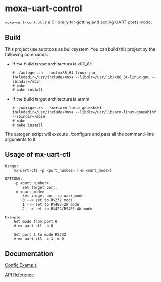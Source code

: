 # moxa-uart-control

`moxa-uart-control` is a C library for getting and setting UART ports mode.

## Build

This project use autotools as buildsystem. You can build this project by the following commands:

* If the build target architecture is x86_64

	```
	# ./autogen.sh --host=x86_64-linux-gnu --includedir=/usr/include/moxa --libdir=/usr/lib/x86_64-linux-gnu --sbindir=/sbin
	# make
	# make install
	```
* If the build target architecture is armhf

	```
	# ./autogen.sh --host=arm-linux-gnueabihf --includedir=/usr/include/moxa --libdir=/usr/lib/arm-linux-gnueabihf --sbindir=/sbin
	# make
	# make install
	```

The autogen script will execute ./configure and pass all the command-line
arguments to it.

## Usage of mx-uart-ctl

```
Usage:
	mx-uart-ctl -p <port_number> [-m <uart_mode>]

OPTIONS:
	-p <port_number>
		Set target port.
	-m <uart_mode>
		Set target port to uart_mode
		0 --> set to RS232 mode
		1 --> set to RS485-2W mode
		2 --> set to RS422/RS485-4W mode

Example:
	Get mode from port 0
	# mx-uart-ctl -p 0

	Set port 1 to mode RS232
	# mx-uart-ctl -p 1 -m 0
```

## Documentation

[Config Example](/Config_Example.md)

[API Reference](/API_References.md)
